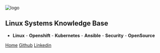 ![logo](https://github.com/emrahuludag/myknowledgebase/blob/50bc67ce31a62354941ff6defcef8694dbe9f534/docs/logo.png?raw=true ':size=20%')

## Linux Systems Knowledge Base

- **Linux** - **Openshift** - **Kubernetes** - **Ansible** - **Security** - **OpenSource**

[Home](README.md)
[Github](https://github.com/emrahuludag)
[Linkedin](https://linkedin.com/emrahuludag)

